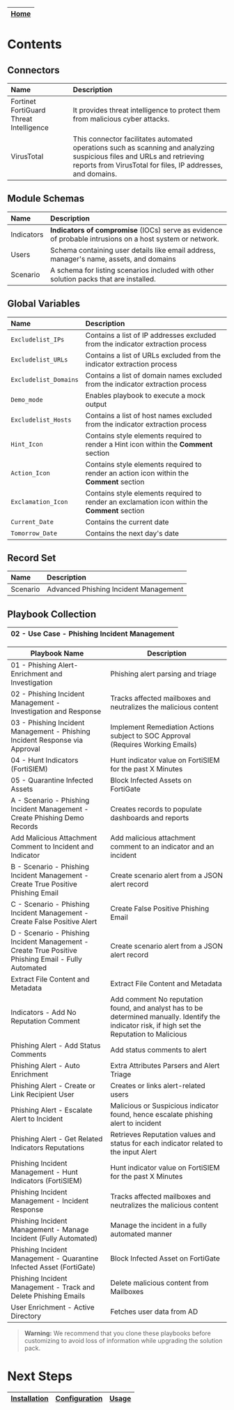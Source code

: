| [Home](../README.md) |
|-----------------------------------------------------------------------------------------------------------------|

# Contents

## Connectors

| Name                                    | Description                                                                                                                                                                           |
|:----------------------------------------|:--------------------------------------------------------------------------------------------------------------------------------------------------------------------------------------|
| Fortinet FortiGuard Threat Intelligence | It provides threat intelligence to protect them from malicious cyber attacks.                                                                                                         |
| VirusTotal                              | This connector facilitates automated operations such as scanning and analyzing suspicious files and URLs and retrieving reports from VirusTotal for files, IP addresses, and domains. |

## Module Schemas

| Name       | Description                                                                                               |
|:-----------|:----------------------------------------------------------------------------------------------------------|
| Indicators | **Indicators of compromise** (IOCs) serve as evidence of probable intrusions on a host system or network. |
| Users      | Schema containing user details like email address, manager's name, assets, and domains                    |
| Scenario   | A schema for listing scenarios included with other solution packs that are installed.                     |

## Global Variables

| Name                  | Description                                                                                   |
|:----------------------|:----------------------------------------------------------------------------------------------|
| `Excludelist_IPs`     | Contains a list of IP addresses excluded from the indicator extraction process                |
| `Excludelist_URLs`    | Contains a list of URLs excluded from the indicator extraction process                        |
| `Excludelist_Domains` | Contains a list of domain names excluded from the indicator extraction process                |
| `Demo_mode`           | Enables playbook to execute a mock output                                                     |
| `Excludelist_Hosts`   | Contains a list of host names excluded from the indicator extraction process                  |
| `Hint_Icon`           | Contains style elements required to render a Hint icon within the **Comment** section         |
| `Action_Icon`         | Contains style elements required to render an action icon within the **Comment** section      |
| `Exclamation_Icon`    | Contains style elements required to render an exclamation icon within the **Comment** section |
| `Current_Date`        | Contains the current date                                                                     |
| `Tomorrow_Date`       | Contains the next day's date                                                                  |

## Record Set

| Name     | Description                           |
|:---------|:--------------------------------------|
| Scenario | Advanced Phishing Incident Management |

## Playbook Collection

| 02 - Use Case - Phishing Incident Management |
|:---------------------------------------------|

| Playbook Name                                               | Description                                                |
| ---------------------------------------------------------- | ---------------------------------------------------------- |
| 01 - Phishing Alert- Enrichment and Investigation            | Phishing alert parsing and triage                          |
| 02 - Phishing Incident Management - Investigation and Response | Tracks affected mailboxes and neutralizes the malicious content |
| 03 - Phishing Incident Management - Phishing Incident Response via Approval | Implement Remediation Actions subject to SOC Approval (Requires Working Emails) |
| 04 - Hunt Indicators (FortiSIEM)                          | Hunt indicator value on FortiSIEM for the past X Minutes   |
| 05 - Quarantine Infected Assets                            | Block Infected Assets on FortiGate                         |
| A - Scenario - Phishing Incident Management - Create Phishing Demo Records | Creates records to populate dashboards and reports         |
| Add Malicious Attachment Comment to Incident and Indicator | Add malicious attachment comment to an indicator and an incident |
| B - Scenario - Phishing Incident Management - Create True Positive Phishing Email | Create scenario alert from a JSON alert record            |
| C - Scenario - Phishing Incident Management - Create False Positive Alert | Create False Positive Phishing Email                   |
| D - Scenario - Phishing Incident Management - Create True Positive Phishing Email - Fully Automated | Create scenario alert from a JSON alert record |
| Extract File Content and Metadata                           | Extract File Content and Metadata                          |
| Indicators - Add No Reputation Comment                       | Add comment No reputation found, and analyst has to be determined manually. Identify the indicator risk, if high set the Reputation to Malicious |
| Phishing Alert - Add Status Comments                       | Add status comments to alert                                |
| Phishing Alert - Auto Enrichment                            | Extra Attributes Parsers and Alert Triage                    |
| Phishing Alert - Create or Link Recipient User              | Creates or links alert-related users                         |
| Phishing Alert - Escalate Alert to Incident                 | Malicious or Suspicious indicator found, hence escalate phishing alert to incident |
| Phishing Alert - Get Related Indicators Reputations         | Retrieves Reputation values and status for each indicator related to the input Alert |
| Phishing Incident Management - Hunt Indicators (FortiSIEM)  | Hunt indicator value on FortiSIEM for the past X Minutes    |
| Phishing Incident Management - Incident Response            | Tracks affected mailboxes and neutralizes the malicious content |
| Phishing Incident Management - Manage Incident (Fully Automated) | Manage the incident in a fully automated manner            |
| Phishing Incident Management - Quarantine Infected Asset (FortiGate) | Block Infected Asset on FortiGate                  |
| Phishing Incident Management - Track and Delete Phishing Emails | Delete malicious content from Mailboxes                   |
| User Enrichment - Active Directory                         | Fetches user data from AD                                  |

>**Warning:** We recommend that you clone these playbooks before customizing to avoid loss of information while upgrading the solution pack.

# Next Steps
| [Installation](./setup.md#installation) | [Configuration](./setup.md#configuration) | [Usage](./usage.md) |
| ----------------------------------------- | ------------------------------------------- | --------------------- |